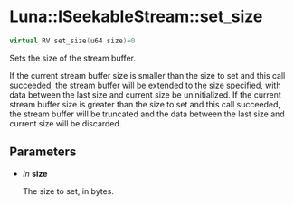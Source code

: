 # Luna::ISeekableStream::set_size

```c++
virtual RV set_size(u64 size)=0
```

Sets the size of the stream buffer. 

If the current stream buffer size is smaller than the size to set and this call succeeded, the stream buffer will be extended to the size specified, with data between the last size and current size be uninitialized. If the current stream buffer size is greater than the size to set and this call succeeded, the stream buffer will be truncated and the data between the last size and current size will be discarded. 

## Parameters
* *in* **size**

    The size to set, in bytes. 

